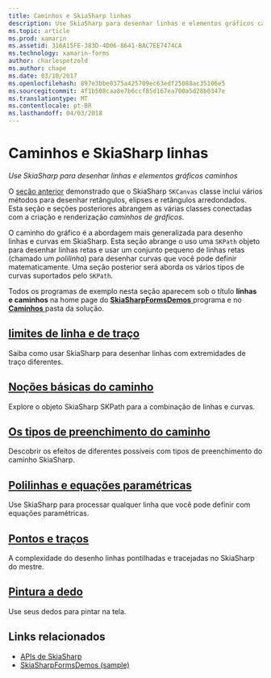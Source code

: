 ```yaml
---
title: Caminhos e SkiaSharp linhas
description: Use SkiaSharp para desenhar linhas e elementos gráficos caminhos
ms.topic: article
ms.prod: xamarin
ms.assetid: 316A15FE-383D-4D06-8641-BAC7EE7474CA
ms.technology: xamarin-forms
author: charlespetzold
ms.author: chape
ms.date: 03/10/2017
ms.openlocfilehash: 897e3bbe0375a425709ec63edf25088ac35106e5
ms.sourcegitcommit: 4f1b508caa8e7b6ccf85d167ea700a5d28b0347e
ms.translationtype: MT
ms.contentlocale: pt-BR
ms.lasthandoff: 04/03/2018
---
```

# <a name="skiasharp-lines-and-paths"></a>Caminhos e SkiaSharp linhas

_Use SkiaSharp para desenhar linhas e elementos gráficos caminhos_

O [seção anterior](~/xamarin-forms/user-interface/graphics/skiasharp/basics/index.md) demonstrado que o SkiaSharp `SKCanvas` classe inclui vários métodos para desenhar retângulos, elipses e retângulos arredondados. Esta seção e seções posteriores abrangem as várias classes conectadas com a criação e renderização *caminhos de gráficos*.

O caminho do gráfico é a abordagem mais generalizada para desenho linhas e curvas em SkiaSharp. Esta seção abrange o uso uma `SKPath` objeto para desenhar linhas retas e usar um conjunto pequeno de linhas retas (chamado um *polilinha*) para desenhar curvas que você pode definir matematicamente. Uma seção posterior será aborda os vários tipos de curvas suportados pelo `SKPath`.

Todos os programas de exemplo nesta seção aparecem sob o título **linhas e caminhos** na home page do [ **SkiaSharpFormsDemos** ](https://developer.xamarin.com/samples/xamarin-forms/SkiaSharpForms/Demos/) programa e no [ **Caminhos** ](https://github.com/xamarin/xamarin-forms-samples/tree/master/SkiaSharpForms/SkiaSharpFormsDemos/SkiaSharpFormsDemos/SkiaSharpFormsDemos/Paths) pasta da solução.

## <a name="lines-and-stroke-capslinesmd"></a>[limites de linha e de traço](lines.md)

Saiba como usar SkiaSharp para desenhar linhas com extremidades de traço diferentes.

## <a name="path-basicspathsmd"></a>[Noções básicas do caminho](paths.md)

Explore o objeto SkiaSharp SKPath para a combinação de linhas e curvas.

## <a name="the-path-fill-typesfill-typesmd"></a>[Os tipos de preenchimento do caminho](fill-types.md)

Descobrir os efeitos de diferentes possíveis com tipos de preenchimento do caminho SkiaSharp.

## <a name="polylines-and-parametric-equationspolylinesmd"></a>[Polilinhas e equações paramétricas](polylines.md)

Use SkiaSharp para processar qualquer linha que você pode definir com equações paramétricas.

## <a name="dots-and-dashesdotsmd"></a>[Pontos e traços](dots.md)

A complexidade do desenho linhas pontilhadas e tracejadas no SkiaSharp do mestre.

## <a name="finger-paintingfinger-paintmd"></a>[Pintura a dedo](finger-paint.md)

Use seus dedos para pintar na tela.


## <a name="related-links"></a>Links relacionados

- [APIs de SkiaSharp](https://developer.xamarin.com/api/root/SkiaSharp/)
- [SkiaSharpFormsDemos (sample)](https://developer.xamarin.com/samples/xamarin-forms/SkiaSharpForms/Demos/)
